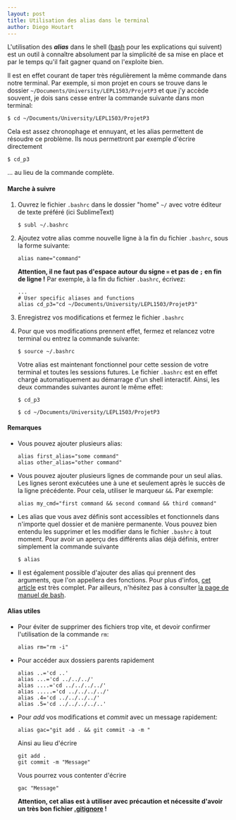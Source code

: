 ```yaml
---
layout: post
title: Utilisation des alias dans le terminal
author: Diego Houtart
---
```


L'utilisation des _**alias**_ dans le shell ([bash](http://man7.org/linux/man-pages/man1/bash.1.html) pour les explications qui suivent) est un outil à connaître absolument par la simplicité de sa mise en place et par le temps qu'il fait gagner quand on l'exploite bien.

Il est en effet courant de taper très régulièrement la même commande dans notre terminal. Par exemple, si mon projet en cours se trouve dans le dossier `~/Documents/University/LEPL1503/ProjetP3` et que j'y accède souvent, je dois sans cesse entrer la commande suivante dans mon terminal:

```
$ cd ~/Documents/University/LEPL1503/ProjetP3
``` 

Cela est assez chronophage et ennuyant, et les alias permettent de résoudre ce problème. Ils nous permettront par exemple d'écrire directement 

```
$ cd_p3 
```
... au lieu de la commande complète.

#### Marche à suivre

1. Ouvrez le fichier `.bashrc` dans le dossier "home" `~/` avec votre éditeur de texte préféré (ici SublimeText)

	```
	$ subl ~/.bashrc
	``` 

2. Ajoutez votre alias comme nouvelle ligne à la fin du fichier `.bashrc`, sous la forme suivante:

	```
	alias name="command"
	```

	**Attention, il ne faut pas d'espace autour du signe `=` et pas de `;` en fin de ligne !**
	Par exemple, à la fin du fichier `.bashrc`, écrivez:

	```
	...
	# User specific aliases and functions
	alias cd_p3="cd ~/Documents/University/LEPL1503/ProjetP3"
	```

3. Enregistrez vos modifications et fermez le fichier `.bashrc`

4. Pour que vos modifications prennent effet, fermez et relancez votre terminal ou entrez la commande suivante:

	```
	$ source ~/.bashrc
	```

	Votre alias est maintenant fonctionnel pour cette session de votre terminal et toutes les sessions futures. Le fichier `.bashrc` est en effet chargé automatiquement au démarrage d'un shell interactif. Ainsi, les deux commandes suivantes auront le même effet:

	```
	$ cd_p3
	```

	```
	$ cd ~/Documents/University/LEPL1503/ProjetP3
	```


#### Remarques

- Vous pouvez ajouter plusieurs alias:

	```
	alias first_alias="some command"
	alias other_alias="other command"
	```

- Vous pouvez ajouter plusieurs lignes de commande pour un seul alias. Les lignes seront exécutées une à une et seulement après le succès de la ligne précédente. Pour cela, utiliser le marqueur `&&`. Par exemple:

	```
	alias my_cmd="first command && second command && third command"
	``` 

- Les alias que vous avez définis sont accessibles et fonctionnels dans n'importe quel dossier et de manière permanente. Vous pouvez bien entendu les supprimer et les modifier dans le fichier `.bashrc` à tout moment. Pour avoir un aperçu des différents alias déjà définis, entrer simplement la commande suivante

	```
	$ alias
	```

- Il est également possible d'ajouter des alias qui prennent des arguments, que l'on appellera des fonctions. Pour plus d'infos, [cet article](https://linuxize.com/post/how-to-create-bash-aliases/) est très complet. Par ailleurs, n'hésitez pas à consulter [la page de manuel de bash](http://man7.org/linux/man-pages/man1/bash.1.html#ALIASES).

#### Alias utiles

* Pour éviter de supprimer des fichiers trop vite, et devoir confirmer l'utilisation de la commande `rm`:

	```
	alias rm="rm -i"
	```

* Pour accéder aux dossiers parents rapidement

	```
	alias ..='cd ..'
	alias ...='cd ../../../'
	alias ....='cd ../../../../'
	alias .....='cd ../../../../'
	alias .4='cd ../../../../'
	alias .5='cd ../../../../..'
	```

* Pour *add* vos modifications et *commit* avec un message rapidement:

	```
	alias gac="git add . && git commit -a -m "
	```
	Ainsi au lieu d'écrire 
	
	```
	git add .
	git commit -m "Message"
	```
	
	Vous pourrez vous contenter d'écrire
	
	```
	gac "Message"
	```
	**Attention, cet alias est à utiliser avec précaution et nécessite d'avoir un très bon fichier [.gitignore](https://git-scm.com/docs/gitignore) !**
